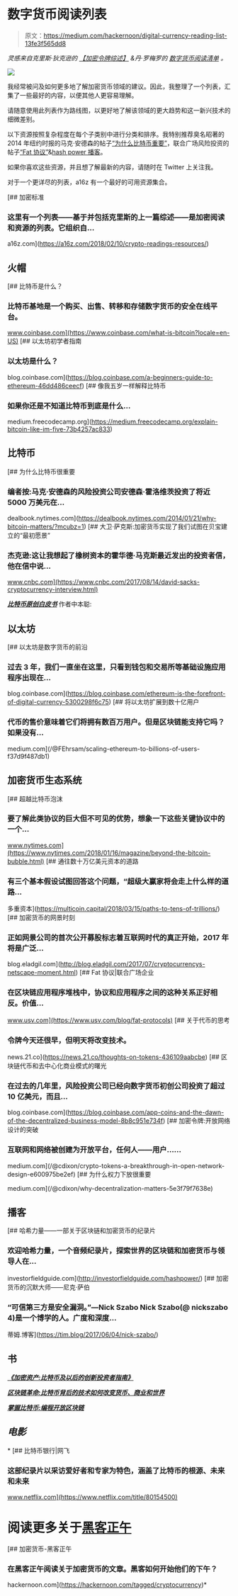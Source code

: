 # 数字货币阅读列表

> 原文：<https://medium.com/hackernoon/digital-currency-reading-list-13fe3f565dd8>

*灵感来自克里斯·狄克逊的* [*【加密令牌综述】*](/@cdixon/crypto-token-roundup-4d57c32a87d7) *&丹·罗梅罗的* [*数字货币阅读清单*](/@dwr/digital-currency-reading-list-6219f1623bfd) *。*

![](img/72fdbd2cfa56ed44657314e2c40cba36.png)

我经常被问及如何更多地了解加密货币领域的建议。因此，我整理了一个列表，汇集了一些最好的内容，以便其他人更容易理解。

请随意使用此列表作为路线图，以更好地了解该领域的更大趋势和这一新兴技术的细微差别。

以下资源按照复杂程度在每个子类别中进行分类和排序。我特别推荐臭名昭著的 2014 年纽约时报的马克·安德森的帖子[“为什么比特币重要”](https://dealbook.nytimes.com/2014/01/21/why-bitcoin-matters/?mcubz=1)，联合广场风险投资的帖子[“Fat 协议”](https://www.usv.com/blog/fat-protocols)&[hash power 播客](http://investorfieldguide.com/hashpower/)。

如果你喜欢这些资源，并且想了解最新的内容，请随时在 Twitter 上关注我。

对于一个更详尽的列表，a16z 有一个最好的可用资源集合。

[](https://a16z.com/2018/02/10/crypto-readings-resources/) [## 加密标准

### 这里有一个列表——基于并包括克里斯的上一篇综述——是加密阅读和资源的列表。它组织自…

a16z.com](https://a16z.com/2018/02/10/crypto-readings-resources/) 

## 火帽

[](https://www.coinbase.com/what-is-bitcoin?locale=en-US) [## 比特币是什么？

### 比特币基地是一个购买、出售、转移和存储数字货币的安全在线平台。

www.coinbase.com](https://www.coinbase.com/what-is-bitcoin?locale=en-US) [](https://blog.coinbase.com/a-beginners-guide-to-ethereum-46dd486ceecf) [## 以太坊初学者指南

### 以太坊是什么？

blog.coinbase.com](https://blog.coinbase.com/a-beginners-guide-to-ethereum-46dd486ceecf) [](https://medium.freecodecamp.org/explain-bitcoin-like-im-five-73b4257ac833) [## 像我五岁一样解释比特币

### 如果你还是不知道比特币到底是什么…

medium.freecodecamp.org](https://medium.freecodecamp.org/explain-bitcoin-like-im-five-73b4257ac833) 

## 比特币

[](https://dealbook.nytimes.com/2014/01/21/why-bitcoin-matters/?mcubz=1) [## 为什么比特币很重要

### 编者按:马克·安德森的风险投资公司安德森·霍洛维茨投资了将近 5000 万美元在…

dealbook.nytimes.com](https://dealbook.nytimes.com/2014/01/21/why-bitcoin-matters/?mcubz=1) [](https://www.cnbc.com/2017/08/14/david-sacks-cryptocurrency-interview.html) [## 大卫·萨克斯:加密货币实现了我们试图在贝宝建立的“最初愿景”

### 杰克逊:这让我想起了橡树资本的霍华德·马克斯最近发出的投资者信，他在信中说…

www.cnbc.com](https://www.cnbc.com/2017/08/14/david-sacks-cryptocurrency-interview.html) 

[***比特币原创白皮书***](https://bitcoin.org/bitcoin.pdf) 作者中本聪:

## 以太坊

[](https://blog.coinbase.com/ethereum-is-the-forefront-of-digital-currency-5300298f6c75) [## 以太坊是数字货币的前沿

### 过去 3 年，我们一直坐在这里，只看到钱包和交易所等基础设施应用程序出现在…

blog.coinbase.com](https://blog.coinbase.com/ethereum-is-the-forefront-of-digital-currency-5300298f6c75) [](/@FEhrsam/scaling-ethereum-to-billions-of-users-f37d9f487db1) [## 将以太坊扩展到数十亿用户

### 代币的售价意味着它们将拥有数百万用户。但是区块链能支持它吗？如果没有…

medium.com](/@FEhrsam/scaling-ethereum-to-billions-of-users-f37d9f487db1) 

## 加密货币生态系统

[](https://www.nytimes.com/2018/01/16/magazine/beyond-the-bitcoin-bubble.html) [## 超越比特币泡沫

### 要了解此类协议的巨大但不可见的优势，想象一下这些关键协议中的一个…

www.nytimes.com](https://www.nytimes.com/2018/01/16/magazine/beyond-the-bitcoin-bubble.html)  [## 通往数十万亿美元资本的道路

### 有三个基本假设试图回答这个问题，“超级大赢家将会走上什么样的道路…

多重资本](https://multicoin.capital/2018/03/15/paths-to-tens-of-trillions/) [](http://blog.eladgil.com/2017/07/cryptocurrencys-netscape-moment.html) [## 加密货币的网景时刻

### 正如网景公司的首次公开募股标志着互联网时代的真正开始，2017 年将是广泛…

blog.eladgil.com](http://blog.eladgil.com/2017/07/cryptocurrencys-netscape-moment.html) [](https://www.usv.com/blog/fat-protocols) [## Fat 协议|联合广场企业

### 在区块链应用程序堆栈中，协议和应用程序之间的这种关系正好相反。价值…

www.usv.com](https://www.usv.com/blog/fat-protocols) [](https://news.21.co/thoughts-on-tokens-436109aabcbe) [## 关于代币的思考

### 令牌今天还很早，但明天将改变技术。

news.21.co](https://news.21.co/thoughts-on-tokens-436109aabcbe) [](https://blog.coinbase.com/app-coins-and-the-dawn-of-the-decentralized-business-model-8b8c951e734f) [## 区块链代币和去中心化商业模式的曙光

### 在过去的几年里，风险投资公司已经向数字货币初创公司投资了超过 10 亿美元，而且…

blog.coinbase.com](https://blog.coinbase.com/app-coins-and-the-dawn-of-the-decentralized-business-model-8b8c951e734f) [](/@cdixon/crypto-tokens-a-breakthrough-in-open-network-design-e600975be2ef) [## 加密令牌:开放网络设计的突破

### 互联网和网络被创建为开放平台，任何人——用户……

medium.com](/@cdixon/crypto-tokens-a-breakthrough-in-open-network-design-e600975be2ef) [](/@cdixon/why-decentralization-matters-5e3f79f7638e) [## 为什么权力下放很重要

medium.com](/@cdixon/why-decentralization-matters-5e3f79f7638e) 

## 播客

[](http://investorfieldguide.com/hashpower/) [## 哈希力量——一部关于区块链和加密货币的纪录片

### 欢迎哈希力量，一个音频纪录片，探索世界的区块链和加密货币与领导人在…

investorfieldguide.com](http://investorfieldguide.com/hashpower/) [](https://tim.blog/2017/06/04/nick-szabo/) [## 加密货币的沉默大师——尼克·萨伯

### “可信第三方是安全漏洞。”—Nick Szabo Nick Szabo(@ nickszabo 4)是一个博学的人。广度和深度…

蒂姆.博客](https://tim.blog/2017/06/04/nick-szabo/) 

## 书

[](https://www.amazon.com/Internet-Money-Andreas-M-Antonopoulos/dp/1537000454/ref=sr_1_1?ie=UTF8&qid=1506706637&sr=8-1&keywords=internet+of+money)

*[***《加密资产:比特币及以后的创新投资者指南》***](https://www.amazon.com/Cryptoassets-Innovative-Investors-Bitcoin-Beyond/dp/1260026671/ref=sr_1_1?s=books&ie=UTF8&qid=1506706709&sr=1-1&keywords=cryptoassets+the+innovative+investor%27s+guide+to+bitcoin+and+beyond)*

*[***区块链革命:比特币背后的技术如何改变货币、商业和世界***](https://www.amazon.com/Blockchain-Revolution-Technology-Changing-Business/dp/1101980133)*

*[***掌握比特币:编程开放区块链***](https://www.amazon.com/Mastering-Bitcoin-Programming-Open-Blockchain/dp/1491954388/ref=sr_1_1?s=books&ie=UTF8&qid=1506706689&sr=1-1&keywords=mastering+bitcoin)*

## *电影*

*[](https://www.netflix.com/title/80154500) [## 比特币银行|网飞

### 这部纪录片以采访爱好者和专家为特色，涵盖了比特币的根源、未来和未来

www.netflix.com](https://www.netflix.com/title/80154500) 

# 阅读更多关于[黑客正午](http://hackernoon.com)

[](https://hackernoon.com/tagged/cryptocurrency) [## 加密货币-黑客正午

### 在黑客正午阅读关于加密货币的文章。黑客如何开始他们的下午？

hackernoon.com](https://hackernoon.com/tagged/cryptocurrency)*